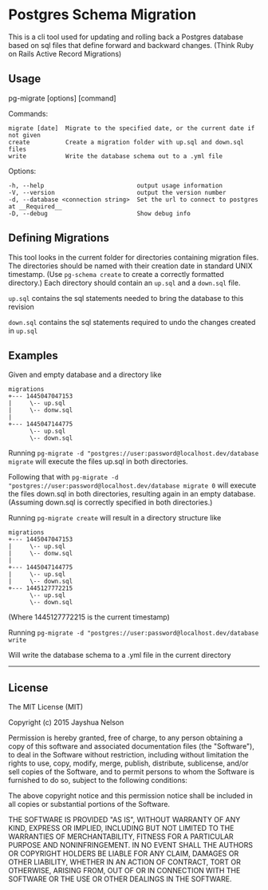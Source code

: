 
Postgres Schema Migration
=========================
This is a cli tool used for updating and rolling back a Postgres database based on sql files that define forward and backward changes. (Think Ruby on Rails Active Record Migrations)


## Usage
pg-migrate [options] [command]

Commands:

    migrate [date]  Migrate to the specified date, or the current date if not given
    create          Create a migration folder with up.sql and down.sql files
    write           Write the database schema out to a .yml file

Options:

    -h, --help                          output usage information
    -V, --version                       output the version number
    -d, --database <connection string>  Set the url to connect to postgres at __Required__
    -D, --debug                         Show debug info


## Defining Migrations
This tool looks in the current folder for directories containing migration files. The directories should be named with their creation date in standard UNIX timestamp. (Use `pg-schema create` to create a correctly formatted directory.) Each directory should contain an `up.sql` and a `down.sql` file.

`up.sql` contains the sql statements needed to bring the database to this revision

`down.sql` contains the sql statements required to undo the changes created in `up.sql`


## Examples
Given and empty database and a directory like

    migrations
    +--- 1445047047153
    |     \-- up.sql
    |     \-- donw.sql
    |
    +--- 1445047144775
          \-- up.sql
          \-- down.sql


Running `pg-migrate -d "postgres://user:password@localhost.dev/database migrate` will execute the files up.sql in both directories.

Following that with `pg-migrate -d "postgres://user:password@localhost.dev/database migrate 0` will execute the files down.sql in both directories, resulting again in an empty database. (Assuming down.sql is correctly specified in both directories.)

Running `pg-migrate create` will result in a directory structure like

    migrations
    +--- 1445047047153
    |     \-- up.sql
    |     \-- donw.sql
    |
    +--- 1445047144775
    |     \-- up.sql
    |     \-- down.sql
    +--- 1445127772215
          \-- up.sql
          \-- down.sql

(Where 1445127772215 is the current timestamp)

Running `pg-migrate -d "postgres://user:password@localhost.dev/database write`

Will write the database schema to a .yml file in the current directory

----------------------------------------------------------

## License
The MIT License (MIT)

Copyright (c) 2015 Jayshua Nelson

Permission is hereby granted, free of charge, to any person obtaining a copy
of this software and associated documentation files (the "Software"), to deal
in the Software without restriction, including without limitation the rights
to use, copy, modify, merge, publish, distribute, sublicense, and/or sell
copies of the Software, and to permit persons to whom the Software is
furnished to do so, subject to the following conditions:

The above copyright notice and this permission notice shall be included in
all copies or substantial portions of the Software.

THE SOFTWARE IS PROVIDED "AS IS", WITHOUT WARRANTY OF ANY KIND, EXPRESS OR
IMPLIED, INCLUDING BUT NOT LIMITED TO THE WARRANTIES OF MERCHANTABILITY,
FITNESS FOR A PARTICULAR PURPOSE AND NONINFRINGEMENT. IN NO EVENT SHALL THE
AUTHORS OR COPYRIGHT HOLDERS BE LIABLE FOR ANY CLAIM, DAMAGES OR OTHER
LIABILITY, WHETHER IN AN ACTION OF CONTRACT, TORT OR OTHERWISE, ARISING FROM,
OUT OF OR IN CONNECTION WITH THE SOFTWARE OR THE USE OR OTHER DEALINGS IN
THE SOFTWARE.